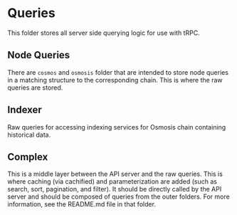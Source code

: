 # Queries

This folder stores all server side querying logic for use with tRPC.

## Node Queries

There are `cosmos` and `osmosis` folder that are intended to store node queries in a matching structure to the corresponding chain. This is where the raw queries are stored.

## Indexer

Raw queries for accessing indexing services for Osmosis chain containing historical data.

## Complex

This is a middle layer between the API server and the raw queries. This is where caching (via cachified) and parameterization are added (such as search, sort, pagination, and filter). It should be directly called by the API server and should be composed of queries from the outer folders. For more information, see the README.md file in that folder.
